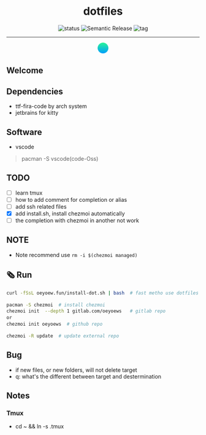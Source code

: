 <h1 align="center">dotfiles</h1>

<div align="center">
<img src="https://img.shields.io/badge/Maintain-Yes-blueviolet.svg?style=flat-square&logo=Chakra-Ui&color=90E59A&logoColor=green" alt="status" >
<img src="https://img.shields.io/badge/%20%20%F0%9F%93%A6%F0%9F%9A%80-Semantic-e10079.svg?style=flat-square" alt="Semantic Release"/>
<img src="https://img.shields.io/gitlab/v/tag/oeyoews/dotfiles?color=green&logo=FastAPI&style=flat-square" alt="tag">
<hr>
<img src="img/dot.png" width=28>
</div>

## Welcome

## Dependencies

- ttf-fira-code by arch system
- jetbrains for kitty

## Software

- vscode

> pacman -S vscode(code-Oss)

## TODO

- [ ] learn tmux
- [ ] how to add comment for completion or alias
- [ ] add ssh related files
- [x] add install.sh, install chezmoi automatically
- [ ] the completion with chezmoi in another not work

## NOTE

- Note recommend use `rm -i $(chezmoi managed)`

## 🗞️ Run

```bash
curl -fSsL oeyoew.fun/install-dot.sh | bash  # fast metho use dotfiles
```

```bash
pacman -S chezmoi  # install chezmoi
chezmoi init  --depth 1 gitlab.com/oeyoews   # gitlab repo
or
chezmoi init oeyoews  # github repo
```

```bash
chezmoi -R update  # update external repo
```

## Bug

- if new files, or new folders, will not delete target
- q: what's the different between target and destermination

## Notes

### Tmux

- cd ~ && ln -s .tmux

<!-- <img src="https://img.shields.io/badge/Github-Yes-green.svg?style=flat-square&logo=github&label=Github&logoColor=cyan" alt="github"> -->
<!-- <img src="https://img.shields.io/badge/Gitlab-Yes-ffcc00.svg?style=flat-square&logo=gitlab&label=Gitlab" alt="gitlab"> -->
<!-- <img src="https://img.shields.io/badge/System-Linux-white.svg?style=flat-square&logo=linux&logoColor=white&color=BB9AF7" alt="system"> -->
<!-- <img src="https://img.shields.io/badge/GIT-Yes-green.svg?style=flat-square&logo=git&label=GIT" alt="git"> -->
